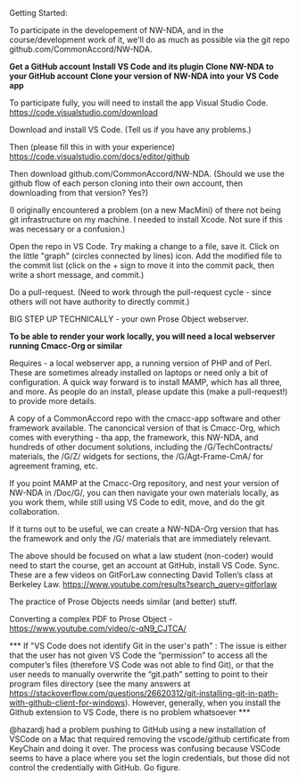 Getting Started:

To participate in the developement of NW-NDA, and in the course/development work of it, we'll do as much as possible via the git repo github.com/CommonAccord/NW-NDA.

**Get a GitHub account**
**Install VS Code and its plugin**
**Clone NW-NDA to your GitHub account**
**Clone your version of NW-NDA into your VS Code app**

To participate fully, you will need to install the app Visual Studio Code. https://code.visualstudio.com/download

Download and install VS Code.  (Tell us if you have any problems.)

Then (please fill this in with your experience) https://code.visualstudio.com/docs/editor/github

Then download github.com/CommonAccord/NW-NDA.
(Should we use the github flow of each person cloning into their own account, then downloading from that version?  Yes?)

(I originally encountered a problem (on a new MacMini) of there not being git infrastructure on my machine.  I needed to install Xcode.  Not sure if this was necessary or a confusion.)

Open the repo in VS Code.  Try making a change to a file, save it.  Click on the little "graph" (circles connected by lines) icon.  Add the modified file to the commit list (click on the + sign to move it into the commit pack, then write a short message, and commit.)

Do a pull-request.
(Need to work through the pull-request cycle - since others will not have authority to directly commit.)


BIG STEP UP TECHNICALLY - your own Prose Object webserver. 

**To be able to render your work locally, you will need a local webserver running Cmacc-Org or similar**

Requires - a local webserver app, a running version of PHP and of Perl.  These are sometimes already installed on laptops or need only a bit of configuration.  A quick way forward is to install MAMP, which has all three, and more.  As people do an install, please update this (make a pull-request!) to provide more details.  

A copy of a CommonAccord repo with the cmacc-app software and other framework available.  The canoncical version of that is Cmacc-Org, which comes with everything - tha app, the framework, this NW-NDA, and hundreds of other document solutions, including the /G/TechContracts/ materials, the /G/Z/ widgets for sections, the /G/Agt-Frame-CmA/ for agreement framing, etc.

If you point MAMP at the Cmacc-Org repository, and nest your version of NW-NDA in /Doc/G/, you can then navigate your own materials locally, as you work them, while still using VS Code to edit, move, and do the git collaboration.

If it turns out to be useful, we can create a NW-NDA-Org version that has the framework and only the /G/ materials that are immediately relevant.


The above should be focused on what a law student (non-coder) would need to start the course, get an account at GitHub, install VS Code.  Sync.  These are a few videos on GitForLaw connecting David Tollen’s class at Berkeley Law.  https://www.youtube.com/results?search_query=gitforlaw


The practice of Prose Objects needs similar (and better) stuff.  

Converting a complex PDF to Prose Object - https://www.youtube.com/video/c-qN9_CJTCA/

*** If "VS Code does not identify Git in the user's path" : The issue is either that the user has not given VS Code the “permission” to access all the computer’s files (therefore VS Code was not able to find Git), or that the user needs to manually overwrite the “git.path” setting to point to their program files directory (see the many answers at https://stackoverflow.com/questions/26620312/git-installing-git-in-path-with-github-client-for-windows). However, generally, when you install the Github extension to VS Code, there is no problem whatsoever ***


@hazardj had a problem pushing to GitHub using a new installation of VSCode on a Mac that required removing the vscode/github certificate from KeyChain and doing it over.  The process was confusing because VSCode seems to have a place where you set the login credentials, but those did not control the credentially with GitHub. Go figure.


